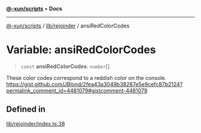 [**@-xun/scripts**](../../../README.md) • **Docs**

***

[@-xun/scripts](../../../README.md) / [lib/rejoinder](../README.md) / ansiRedColorCodes

# Variable: ansiRedColorCodes

> `const` **ansiRedColorCodes**: `number`[]

These color codes correspond to a reddish color on the console.
https://gist.github.com/JBlond/2fea43a3049b38287e5e9cefc87b2124?permalink_comment_id=4481079#gistcomment-4481079

## Defined in

[lib/rejoinder/index.ts:38](https://github.com/Xunnamius/xscripts/blob/154567d6fca3f6cf244137e710b029af872e1d9e/lib/rejoinder/index.ts#L38)
